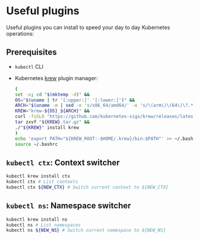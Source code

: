 # Useful plugins

Useful plugins you can install to speed your day to day Kubernetes operations:

## Prerequisites

- `kubectl` CLI
- Kubernetes [krew](https://krew.sigs.k8s.io/docs/user-guide/setup/install/) plugin manager:

    ```sh
    (
    set -x; cd "$(mktemp -d)" &&
    OS="$(uname | tr '[:upper:]' '[:lower:]')" &&
    ARCH="$(uname -m | sed -e 's/x86_64/amd64/' -e 's/\(arm\)\(64\)\?.*/\1\2/' -e 's/aarch64$/arm64/')" &&
    KREW="krew-${OS}_${ARCH}" &&
    curl -fsSLO "https://github.com/kubernetes-sigs/krew/releases/latest/download/${KREW}.tar.gz" &&
    tar zxvf "${KREW}.tar.gz" &&
    ./"${KREW}" install krew
    )
    echo 'export PATH="${KREW_ROOT:-$HOME/.krew}/bin:$PATH"' >> ~/.bashrc
    source ~/.bashrc
    ```

## `kubectl ctx`: Context switcher


```sh
kubectl krew install ctx
kubectl ctx # List contexts
kubectl ctx ${NEW_CTX} # Switch current context to ${NEW_CTX}
```

## `kubectl ns`: Namespace switcher

```sh
kubectl krew install ns
kubectl ns # List namespaces
kubectl ns ${NEW_NS} # Switch current namespace to ${NEW_NS}
```
